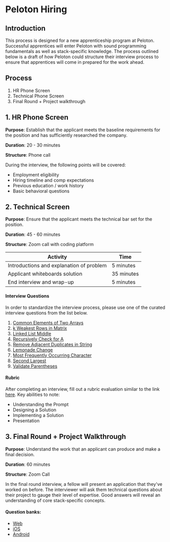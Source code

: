 # Peloton Hiring

## Introduction

This process is designed for a new apprenticeship program at Peloton.  Successful apprentices will enter Peloton with sound programming fundamentals as well as stack-specific knowledge.  The process outlined below is a draft of how Peloton could structure their interview process to ensure that apprentices will come in prepared for the work ahead.

## Process

1. HR Phone Screen
1. Technical Phone Screen
1. Final Round + Project walkthrough


## 1. HR Phone Screen

**Purpose**:  Establish that the applicant meets the baseline requirements for the position and has sufficiently researched the company.

**Duration**: 20 - 30 minutes

**Structure**: Phone call

During the interview, the following points will be covered:

- Employment eligibility
- Hiring timeline and comp expectations
- Previous education / work history
- Basic behavioral questions

## 2. Technical Screen

**Purpose**: Ensure that the applicant meets the technical bar set for the position.

**Duration**: 45 - 60 minutes

**Structure**: Zoom call with coding platform

| Activity  | Time |
| --- | --- |
| Introductions and explanation of problem | 5 minutes |
| Applicant whiteboards solution | 35 minutes |
| End interview and wrap-up | 5 minutes |


#### Interview Questions

In order to standardize the interview process, please use one of the curated interview questions from the list below.

1. [Common Elements of Two Arrays](./technical-screen-questions/commonElementsOfTwoArrays.md)
1. [k Weakest Rows in Matrix](./technical-screen-questions/kWeakestRowsInMatrix.md)
1. [Linked List Middle](./technical-screen-questions/middleOfLinkedList.md)
1. [Recursively Check for A](./technical-screen-questions/recursivelyCheckForA.md)
1. [Remove Adjacent Duplicates in String](./technical-screen-questions/adjacentDuplicatesInString.md)
1. [Lemonade Change](./technical-screen-questions/lemonadeChange.md)
1. [Most Frequently Occurring Character](./technical-screen-questions/mostFrequentChar.md)
1. [Second Largest](./technical-screen-questions/secondLargest.md)
1. [Validate Parentheses](technical-screen-questions/validateParentheses.md)

#### Rubric

After completing an interview, fill out a rubric evaluation similar to the link [here](https://forms.gle/rxtyyWjqKVnW7B1UA).  Key abilities to note:

- Understanding the Prompt
- Designing a Solution
- Implementing a Solution
- Presentation


## 3. Final Round + Project Walkthrough

**Purpose**:  Understand the work that an applicant can produce and make a final decision.

**Duration**: 60 minutes

**Structure**: Zoom Call

In the final round interview, a fellow will present an application that they've worked on before.  The interviewer will ask them technical questions about their project to gauge their level of expertise.  Good answers will reveal an understanding of core stack-specific concepts.

#### Question banks:

- [Web](./project-walkthrough-questions/Web/web-questions.md)
- [iOS](./project-walkthrough-questions/iOS/ios-questions.md)
- [Android](./project-walkthrough-questions/Android/android-questions.md)
